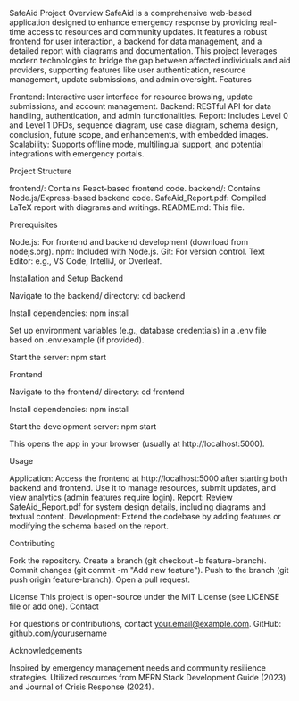 SafeAid Project
Overview
SafeAid is a comprehensive web-based application designed to enhance emergency response by providing real-time access to resources and community updates. It features a robust frontend for user interaction, a backend for data management, and a detailed report with diagrams and documentation. This project leverages modern technologies to bridge the gap between affected individuals and aid providers, supporting features like user authentication, resource management, update submissions, and admin oversight.
Features

Frontend: Interactive user interface for resource browsing, update submissions, and account management.
Backend: RESTful API for data handling, authentication, and admin functionalities.
Report: Includes Level 0 and Level 1 DFDs, sequence diagram, use case diagram, schema design, conclusion, future scope, and enhancements, with embedded images.
Scalability: Supports offline mode, multilingual support, and potential integrations with emergency portals.

Project Structure

frontend/: Contains React-based frontend code.
backend/: Contains Node.js/Express-based backend code.
SafeAid_Report.pdf: Compiled LaTeX report with diagrams and writings.
README.md: This file.

Prerequisites

Node.js: For frontend and backend development (download from nodejs.org).
npm: Included with Node.js.
Git: For version control.
Text Editor: e.g., VS Code, IntelliJ, or Overleaf.

Installation and Setup
Backend

Navigate to the backend/ directory:
cd backend


Install dependencies:
npm install


Set up environment variables (e.g., database credentials) in a .env file based on .env.example (if provided).

Start the server:
npm start



Frontend

Navigate to the frontend/ directory:
cd frontend


Install dependencies:
npm install


Start the development server:
npm start


This opens the app in your browser (usually at http://localhost:5000).



Usage

Application: Access the frontend at http://localhost:5000 after starting both backend and frontend. Use it to manage resources, submit updates, and view analytics (admin features require login).
Report: Review SafeAid_Report.pdf for system design details, including diagrams and textual content.
Development: Extend the codebase by adding features or modifying the schema based on the report.

Contributing

Fork the repository.
Create a branch (git checkout -b feature-branch).
Commit changes (git commit -m "Add new feature").
Push to the branch (git push origin feature-branch).
Open a pull request.

License
This project is open-source under the MIT License (see LICENSE file or add one).
Contact

For questions or contributions, contact your.email@example.com.
GitHub: github.com/yourusername

Acknowledgements

Inspired by emergency management needs and community resilience strategies.
Utilized resources from MERN Stack Development Guide (2023) and Journal of Crisis Response (2024).
